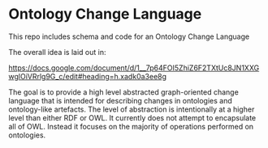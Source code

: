 # Ontology Change Language

This repo includes schema and code for an Ontology Change Language

The overall idea is laid out in:

https://docs.google.com/document/d/1__7p64FOI5ZhiZ6F2TXtUc8JN1XXGwglOiVRrlg9G_c/edit#heading=h.xadk0a3ee8g

The goal is to provide a high level abstracted graph-oriented change
language that is intended for describing changes in ontologies and
ontology-like artefacts. The level of abstraction is intentionally at
a higher level than either RDF or OWL. It currently does not attempt
to encapsulate all of OWL. Instead it focuses on the majority of
operations performed on ontologies.

